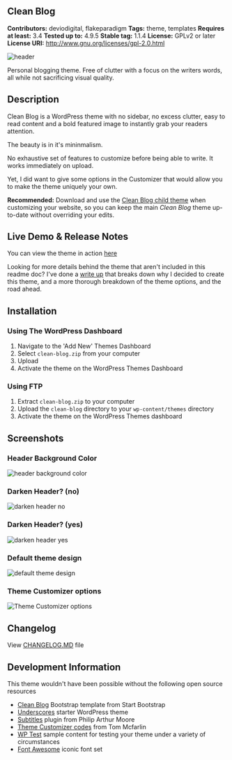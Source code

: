 Clean Blog
---
**Contributors:** deviodigital, flakeparadigm
**Tags:** theme, templates
**Requires at least:** 3.4
**Tested up to:** 4.9.5
**Stable tag:** 1.1.4
**License:** GPLv2 or later
**License URI:** http://www.gnu.org/licenses/gpl-2.0.html

![header](http://www.robertdevore.com/wp-content/uploads/2016/02/cleanblog-header.jpg)

Personal blogging theme. Free of clutter with a focus on the writers words, all while not sacrificing visual quality.

## Description

Clean Blog is a WordPress theme with no sidebar, no excess clutter, easy to read content and a bold featured image to instantly grab your readers attention.

The beauty is in it's mininmalism.

No exhaustive set of features to customize before being able to write. It works immediately on upload.

Yet, I did want to give some options in the Customizer that would allow you to make the theme uniquely your own.

**Recommended:** Download and use the [Clean Blog child theme](https://github.com/deviodigital/cleanblog-child) when customizing your website, so you can keep the main *Clean Blog* theme up-to-date without overriding your edits.

## Live Demo &amp; Release Notes

You can view the theme in action [here](http://www.deviodigital.com/demo/cleanblog/)

Looking for more details behind the theme that aren't included in this readme doc? I've done a [write up](http://www.robertdevore.com/clean-blog-free-wordpress-theme) that breaks down why I decided to create this theme, and a more thorough breakdown of the theme options, and the road ahead.

## Installation

### Using The WordPress Dashboard

1. Navigate to the 'Add New' Themes Dashboard
1. Select `clean-blog.zip` from your computer
1. Upload
1. Activate the theme on the WordPress Themes Dashboard

### Using FTP

1. Extract `clean-blog.zip` to your computer
1. Upload the `clean-blog` directory to your `wp-content/themes` directory
1. Activate the theme on the WordPress Themes dashboard

## Screenshots

### Header Background Color

![header background color](http://www.robertdevore.com/wp-content/uploads/2016/02/cleanblog-header-background-color.jpg)

### Darken Header? (no)

![darken header no](http://www.robertdevore.com/wp-content/uploads/2016/02/cleanblog-darken-header-no.jpg)

### Darken Header? (yes)

![darken header yes](http://www.robertdevore.com/wp-content/uploads/2016/02/cleanblog-darken-header-yes.jpg)

### Default theme design

![default theme design](http://www.robertdevore.com/wp-content/uploads/2015/08/customizer-home-intro.jpg)

### Theme Customizer options

![Theme Customizer options](http://www.robertdevore.com/wp-content/uploads/2015/08/customizer-options.jpg)

## Changelog

View [CHANGELOG.MD](https://github.com/deviodigital/cleanblog/blob/master/CHANGELOG.md) file

## Development Information

This theme wouldn't have been possible without the following open source resources

* [Clean Blog](http://startbootstrap.com/template-overviews/clean-blog/) Bootstrap template from Start Bootstrap
* [Underscores](http://underscores.me/) starter WordPress theme
* [Subtitles](https://wordpress.org/plugins/subtitles/) plugin from Philip Arthur Moore
* [Theme Customizer codes](https://github.com/tommcfarlin/theme-customizer-example) from Tom Mcfarlin
* [WP Test](http://www.wptest.io/) sample content for testing your theme under a variety of circumstances
* [Font Awesome](http://www.fontawesome.io/) iconic font set
